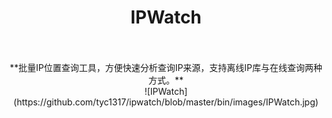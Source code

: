 # <center>IPWatch
</br>
</br>
<center>**批量IP位置查询工具，方便快速分析查询IP来源，支持离线IP库与在线查询两种方式。**
</br>
<center>![IPWatch](https://github.com/tyc1317/ipwatch/blob/master/bin/images/IPWatch.jpg)